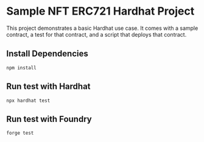 # Sample NFT ERC721 Hardhat Project

This project demonstrates a basic Hardhat use case. It comes with a sample contract, a test for that contract, and a script that deploys that contract.

## Install Dependencies

```
npm install
```

## Run test with Hardhat

```
npx hardhat test
```

## Run test with Foundry

```
forge test
```
